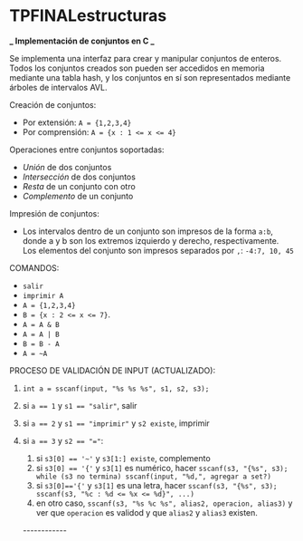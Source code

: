 # TPFINALestructuras

**_ Implementación de conjuntos en C _**

Se implementa una interfaz para crear y manipular conjuntos de enteros. Todos los conjuntos creados son pueden ser accedidos en memoria mediante una tabla hash, y los conjuntos en sí son representados mediante árboles de intervalos AVL.

Creación de conjuntos:

- Por extensión: `A = {1,2,3,4}`
- Por comprensión: `A = {x : 1 <= x <= 4}`

Operaciones entre conjuntos soportadas:

- _Unión_ de dos conjuntos
- _Intersección_ de dos conjuntos
- _Resta_ de un conjunto con otro
- _Complemento_ de un conjunto

Impresión de conjuntos:

- Los intervalos dentro de un conjunto son impresos de la forma `a:b`, donde a y b son los extremos izquierdo y derecho, respectivamente. Los elementos del conjunto son impresos separados por `,`: `-4:7, 10, 45`

COMANDOS:

- `salir`
- `imprimir A`
- `A = {1,2,3,4}`
- `B = {x : 2 <= x <= 7}`.
- `A = A & B`
- `A = A | B`
- `B = B - A`
- `A = ~A`

<!-- PROCESO DE VALIDACIÓN DE INPUT:


1. chequear si quiere salir
2. `sscanf(input, "%s %s", buff, input);`
3. chequear si quiere imprimir
4. `sscanf(input, " = %c%s", char1, input);`
5. chequear:
      1. Si quiere complemento (`char1 == '~'`). En ese caso, `input` debe estar almacenado en memoria.
      2. Si quiere crear un conjunto (`char1 == '{'`). En ese caso, 
         `sscanf(input, "%c%s", char3, input)`. Si `char3` es una letra, se quiere definir por comprensión.
         En ese caso: `sscanf(input, " : %d <= %c <= %d%c", izq, char4, der, rightBrace)`; (chequear que `char3 == char4` y `rightBrace == '}'`).
         Caso contrario, iterar el sscanf chequeando las comas y llaves para ver cuando terminar el conjunto.
      3. Si no quiere ninguna de las dos, GUARDAR `char1` (porque es el primer char de `alias1`)
6. `sscanf(input, "%s %c %s", alias1, char2, alias2);`
7. Para que el comando sea valido:
      1. `strcat(char1, alias1)` y `alias2` deben estar almacenados en memoria
      2. `char2` debe ser `'|'`, `'&'` o `'-'` -->

PROCESO DE VALIDACIÓN DE INPUT (ACTUALIZADO):

1. `int a = sscanf(input, "%s %s %s", s1, s2, s3);`
2. si `a == 1` y `s1 == "salir"`, salir
3. si `a == 2` y `s1 == "imprimir"` y `s2 existe`, imprimir
4. si `a == 3` y `s2 == "="`:
    1. si `s3[0] == '~'` y `s3[1:] existe`, complemento
    2. si `s3[0] == '{'` y `s3[1]` es numérico, hacer `sscanf(s3, "{%s", s3); while (s3 no termina) sscanf(input, "%d,", agregar a set?)`
    3. si `s3[0]=='{'` y `s3[1]` es una letra, hacer `sscanf(s3, "{%s", s3); sscanf(s3, "%c : %d <= %x <= %d}", ...)`
    4. en otro caso, `sscanf(s3, "%s %c %s", alias2, operacion, alias3)` y ver que `operacion` es validod y que `alias2` y `alias3` existen.



    \-\-\-\-\-\-\-\-\-\-\-\-
